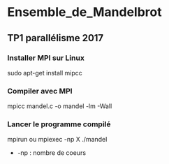 # Ensemble_de_Mandelbrot
## TP1 parallélisme 2017
### Installer MPI sur Linux
sudo apt-get install mipcc
### Compiler avec MPI
mpicc mandel.c -o mandel -lm -Wall
### Lancer le programme compilé
mpirun ou mpiexec -np X ./mandel
* -np : nombre de coeurs
